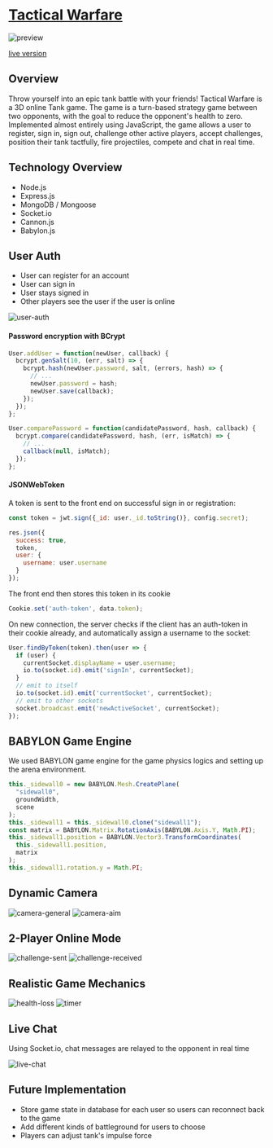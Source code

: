 # [Tactical Warfare](https://tactical-warfare.herokuapp.com/)

![preview](https://github.com/khaivubui/tactical_warfare/blob/master/docs/preview.png)

[live version](https://tactical-warfare.herokuapp.com/)

## Overview

Throw yourself into an epic tank battle with your friends! Tactical Warfare is a 3D online Tank game. The game is a turn-based strategy game between two opponents, with the goal to reduce the opponent's health to zero.
Implemented almost entirely using JavaScript, the game allows a user to register, sign in, sign out, challenge other active players, accept challenges, position their tank tactfully, fire projectiles, compete and chat in real time.

## Technology Overview

- Node.js
- Express.js
- MongoDB / Mongoose
- Socket.io
- Cannon.js
- Babylon.js

## User Auth

- User can register for an account
- User can sign in
- User stays signed in
- Other players see the user if the user is online

![user-auth](https://github.com/khaivubui/tactical_warfare/blob/master/docs/auth_demo.gif)

#### Password encryption with BCrypt

```javascript
User.addUser = function(newUser, callback) {
  bcrypt.genSalt(10, (err, salt) => {
    bcrypt.hash(newUser.password, salt, (errors, hash) => {
      // ...
      newUser.password = hash;
      newUser.save(callback);
    });
  });
};

User.comparePassword = function(candidatePassword, hash, callback) {
  bcrypt.compare(candidatePassword, hash, (err, isMatch) => {
    // ...
    callback(null, isMatch);
  });
};
```

#### JSONWebToken

A token is sent to the front end on successful sign in or registration:

```javascript
const token = jwt.sign({_id: user._id.toString()}, config.secret);

res.json({
  success: true,
  token,
  user: {
    username: user.username
  }
});
```

The front end then stores this token in its cookie
```javascript
Cookie.set('auth-token', data.token);
```

On new connection, the server checks if the client has an auth-token in their cookie already, and automatically assign a username to the socket:
```javascript
User.findByToken(token).then(user => {
  if (user) {
    currentSocket.displayName = user.username;
    io.to(socket.id).emit('signIn', currentSocket);
  }
  // emit to itself
  io.to(socket.id).emit('currentSocket', currentSocket);
  // emit to other sockets
  socket.broadcast.emit('newActiveSocket', currentSocket);
});
```

## BABYLON Game Engine
We used BABYLON game engine for the game physics logics and setting up the arena environment.
```javascript
this._sidewall0 = new BABYLON.Mesh.CreatePlane(
  "sidewall0",
  groundWidth,
  scene
);
this._sidewall1 = this._sidewall0.clone("sidewall1");
const matrix = BABYLON.Matrix.RotationAxis(BABYLON.Axis.Y, Math.PI);
this._sidewall1.position = BABYLON.Vector3.TransformCoordinates(
  this._sidewall1.position,
  matrix
);
this._sidewall1.rotation.y = Math.PI;
```

## Dynamic Camera

![camera-general](https://github.com/khaivubui/tactical_warfare/blob/master/docs/camera_general_demo.gif)
![camera-aim](https://github.com/khaivubui/tactical_warfare/blob/master/docs/camera_aim_demo.gif)

## 2-Player Online Mode

![challenge-sent](https://github.com/khaivubui/tactical_warfare/blob/master/docs/challenge_sent_demo.gif)
![challenge-received](https://github.com/khaivubui/tactical_warfare/blob/master/docs/challenge_received_demo.gif)

## Realistic Game Mechanics

![health-loss](https://github.com/khaivubui/tactical_warfare/blob/master/docs/health_loss_demo.gif)
![timer](https://github.com/khaivubui/tactical_warfare/blob/master/docs/timer_demo.gif)

## Live Chat

Using Socket.io, chat messages are relayed to the opponent in real time

![live-chat](https://github.com/khaivubui/tactical_warfare/blob/master/docs/live_chat_demo.gif)

## Future Implementation
* Store game state in database for each user so users can reconnect back to the game
* Add different kinds of battleground for users to choose
* Players can adjust tank's impulse force
